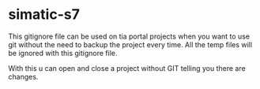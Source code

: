 <h1>simatic-s7</h1>
  
  This gitignore file can be used on tia portal projects when you want to use git without the need to backup the project every time.
  All the temp files will be ignored with this gitignore file. 
  
  With this u can open and close a project without GIT telling you there are changes.
